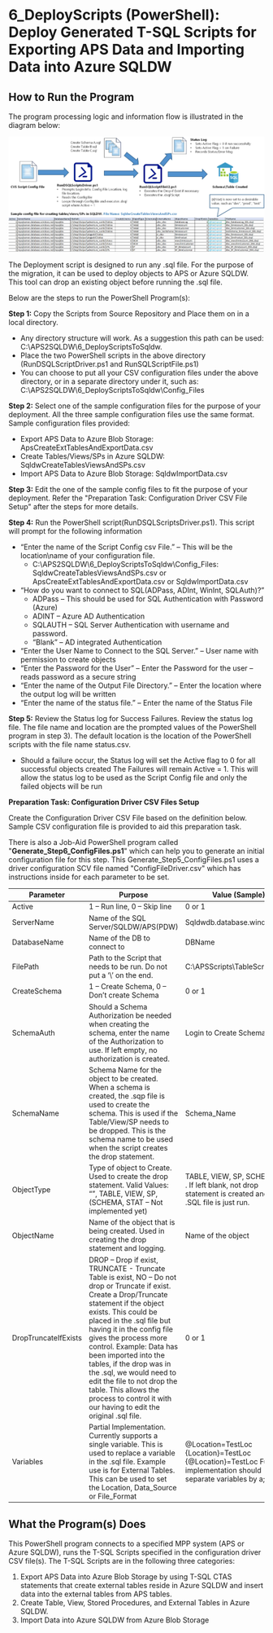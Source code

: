 
# **6_DeployScripts (PowerShell):** Deploy Generated T-SQL Scripts for Exporting APS Data and Importing Data into Azure SQLDW 

## **How to Run the Program** ##

The program processing logic and information flow is illustrated in the diagram below: 

![Step 6: Deploy Scripts](/APS%20to%20SQL%20DW%20Migration%20-%20Schema%20and%20Data%20Migration%20with%20PolyBase/Images/6-DeployScripts.jpg)


The Deployment script is designed to run any .sql file.  For the purpose of the migration, it can be used to deploy objects to APS or Azure SQLDW.  This tool can drop an existing object before running the .sql file.


Below are the steps to run the PowerShell Program(s): 


**Step 1:** Copy the Scripts from Source Repository and Place them on in a local directory.

* Any directory structure will work.  As a suggestion this path can be used: C:\APS2SQLDW\6_DeployScriptsToSqldw.
* Place the two PowerShell scripts in the above directory (RunDSQLScriptDriver.ps1 and RunSQLScriptFile.ps1)
* You can choose to put all your CSV configuration files under the above directory, or in a separate directory under it, such as: C:\APS2SQLDW\6_DeployScriptsToSqldw\Config_Files


**Step 2:** Select one of the sample configuration files for the purpose of your deployment. All the three sample configuration files use the same format. Sample configuration files provided:

* Export APS Data to Azure Blob Storage: ApsCreateExtTablesAndExportData.csv
* Create Tables/Views/SPs in Azure SQLDW:  SqldwCreateTablesViewsAndSPs.csv
* Import APS Data to Azure Blob Storage: SqldwImportData.csv 


**Step 3:** Edit the one of the sample config files to fit the purpose of your deployment. Refer the "Preparation Task: Configuration Driver CSV File Setup" after the steps for more details.  


**Step 4:** Run the PowerShell script(RunDSQLScriptsDriver.ps1).  This script will prompt for the following information

* “Enter the name of the Script Config csv File.” – This will be the location\name of your configuration file.
	* C:\APS2SQLDW\6_DeployScriptsToSqldw\Config_Files: SqldwCreateTablesViewsAndSPs.csv or ApsCreateExtTablesAndExportData.csv or SqldwImportData.csv 
* “How do you want to connect to SQL(ADPass, ADInt, WinInt, SQLAuth)?”
	* ADPass – This should be used for SQL Authentication with Password (Azure)
	* ADINT – Azure AD Authentication
	* SQLAUTH – SQL Server Authentication with username and password.
	* “Blank” – AD integrated Authentication
* “Enter the User Name to Connect to the SQL Server.” – User name with permission to create objects
* “Enter the Password for the User” – Enter the Password for the user – reads password as a secure string
* “Enter the name of the Output File Directory.” – Enter the location where the output log will be written
* “Enter the name of the status file.” – Enter the name of the Status File



**Step 5:** Review the Status log for Success Failures. Review the status log file. The file name and location are the prompted values of the PowerShell program in step 3). The default location is the location of the PowerShell scripts with the file name status.csv. 

* Should a failure occur, the Status log will set the Active flag to 0 for all successful objects created  The Failures will remain Active = 1.  This will allow the status log to be used as the Script Config file and only the failed objects will be run


**Preparation Task: Configuration Driver CSV Files Setup**

Create the Configuration Driver CSV File based on the definition below. Sample CSV configuration file is provided to aid this preparation task. 

There is also a Job-Aid PowerShell program called "**Generate_Step6_ConfigFiles.ps1**" which can help you to generate an initial configuration file for this step. This Generate_Step5_ConfigFiles.ps1 uses a driver configuration SCV file named "ConfigFileDriver.csv" which has instructions inside for each parameter to be set. 



| Parameter    | Purpose                                                                                                                                                                                                                                                                                                                                                                                                                                       | Value (Sample)                                                                                              |
|--------------|-----------------------------------------------------------------------------------------------------------------------------------------------------------------------------------------------------------------------------------------------------------------------------------------------------------------------------------------------------------------------------------------------------------------------------------------------|-------------------------------------------------------------------------------------------------------------|
| Active       | 1 – Run line, 0 – Skip line                                                                                                                                                                                                                                                                                                                                                                                                                   | 0 or 1                                                                                                      |
| ServerName   | Name of the SQL   Server/SQLDW/APS(PDW)                                                                                                                                                                                                                                                                                                                                                                                                       | Sqldwdb.database.windows.net                                                                                |
| DatabaseName | Name of the DB to connect to                                                                                                                                                                                                                                                                                                                                                                                                                  | DBName                                                                                                      |
| FilePath     | Path to the Script that needs to   be run.  Do not put a ‘\’ on the end.                                                                                                                                                                                                                                                                                                                                                                      | C:\APSScripts\TableScripts                                                                                  |
| CreateSchema | 1 – Create Schema, 0 – Don’t   create Schema                                                                                                                                                                                                                                                                                                                                                                                                  | 0 or 1                                                                                                      |
| SchemaAuth   | Should  a Schema Authorization be needed when   creating the schema, enter the name of the Authorization to use.  If left empty, no authorization is created.                                                                                                                                                                                                                                                                                 | Login to Create Schema                                                                                      |
| SchemaName   | Schema Name for the object to be   created. When a schema is created, the .sqp file is used to create the   schema.  This is used if the   Table/View/SP needs to be dropped.    This is the schema name to be used when the script creates the drop   statement.                                                                                                                                                                             | Schema_Name                                                                                                 |
| ObjectType   | Type of object to Create.  Used to create the drop statement.  Valid Values: “”, TABLE, VIEW, SP, (SCHEMA,   STAT – Not implemented yet)                                                                                                                                                                                                                                                                                                      | TABLE, VIEW, SP, SCHEMA EXT . If   left blank, not drop statement is created and the .SQL file is just run. |
| ObjectName   | Name of the object that is being   created.  Used in creating the drop   statement and logging.                                                                                                                                                                                                                                                                                                                                               | Name of the object                                                                                          |
| DropTruncateIfExists | DROP – Drop if exist, TRUNCATE - Truncate Table is exist, NO – Do not   drop or Truncate if exist.     Create a Drop/Truncate statement if the object exists.  This could be placed in the .sql file but   having it in the config file gives the process more control.  Example:    Data has been imported into the tables, if the drop was in the .sql,   we would need to edit the file to not drop the table.  This allows the process to control it with   our having to edit the original .sql file. | 0 or 1                                                                                                      |
| Variables    | Partial Implementation.  Currently supports a single variable.  This is used to replace a variable in the   .sql file.  Example use is for External   Tables.  This can be used to set the   Location, Data_Source or File_Format                                                                                                                                                                                                             | @Location=TestLoc {Location}=TestLoc {@Location}=TestLoc  Future implementation should separate variables by a;                                                                                                       |

    
## **What the Program(s) Does** ##

This PowerShell program connects to a specified MPP system (APS or Azure SQLDW), runs the T-SQL Scripts specified in the configuration driver CSV file(s). The T-SQL Scripts are in the following three categories:

1. Export APS Data into Azure Blob Storage by using T-SQL CTAS statements that create external tables reside in Azure SQLDW and insert data into the external tables from APS tables. 
2. Create Table, View, Stored Procedures, and External Tables in Azure SQLDW.
3. Import Data into Azure SQLDW from Azure Blob Storage 





    
